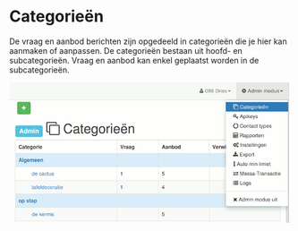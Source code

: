 # Categorieën

De vraag en aanbod berichten zijn opgedeeld in categorieën die je hier kan aanmaken of aanpassen. De categorieën bestaan uit hoofd- en subcategorieën. Vraag en aanbod kan enkel geplaatst worden in de subcategorieën.

![categorieën](img/categories.png)
